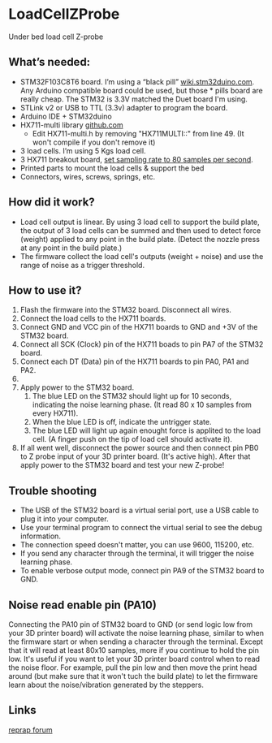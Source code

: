 # LoadCellZProbe
Under bed load cell Z-probe

## What’s needed:

- STM32F103C8T6 board. I’m using a “black pill” [wiki.stm32duino.com](http://wiki.stm32duino.com/index.php?title=Black_Pill). Any Arduino compatible board could be used, but those * pills board are really cheap. The STM32 is 3.3V matched the Duet board I'm using.
- STLink v2 or USB to TTL (3.3v) adapter to program the board.
- Arduino IDE + STM32duino
- HX711-multi library [github.com](https://github.com/compugician/HX711-multi)
    - Edit HX711-multi.h by removing "HX711MULTI::" from line 49. (It won't compile if you don't remove it)
- 3 load cells. I’m using 5 Kgs load cell.
- 3 HX711 breakout board, [set sampling rate to 80 samples per second](http://www.instructables.com/id/Reprap-Load-Cell-Z-Probe/).
- Printed parts to mount the load cells & support the bed
- Connectors, wires, screws, springs, etc.

## How did it work?

- Load cell output is linear. By using 3 load cell to support the build plate, the output of 3 load cells can be summed and then used to detect force (weight) applied to any point in the build plate. (Detect the nozzle press at any point in the build plate.)
- The firmware collect the load cell's outputs (weight + noise) and use the range of noise as a trigger threshold.

## How to use it?

1. Flash the firmware into the STM32 board. Disconnect all wires.
2. Connect the load cells to the HX711 boards.
3. Connect GND and VCC pin of the HX711 boards to GND and +3V of the STM32 board.
4. Connect all SCK (Clock) pin of the HX711 boads to pin PA7 of the STM32 board.
5. Connect each DT (Data) pin of the HX711 boards to pin PA0, PA1 and PA2.
5. 
6. Apply power to the STM32 board.
    1. The blue LED on the STM32 should light up for 10 seconds, indicating the noise learning phase. (It read 80 x 10 samples from every HX711).
    2. When the blue LED is off, indicate the untrigger state.
    3. The blue LED will light up again enought force is applited to the load cell. (A finger push on the tip of load cell should activate it).
7. If all went well, disconnect the power source and then connect pin PB0 to Z probe input of your 3D printer board. (It's active high). After that apply power to the STM32 board and test your new Z-probe!

## Trouble shooting

- The USB of the STM32 board is a virtual serial port, use a USB cable to plug it into your computer.
- Use your terminal program to connect the virtual serial to see the debug information.
- The connection speed doesn't matter, you can use 9600, 115200, etc.
- If you send any character through the terminal, it will trigger the noise learning phase.
- To enable verbose output mode, connect pin PA9 of the STM32 board to GND.

## Noise read enable pin (PA10)

Connecting the PA10 pin of STM32 board to GND (or send logic low from your 3D printer board) will activate the noise learning phase, similar to when the firmware start or when sending a character through the terminal. Except that it will read at least 80x10 samples, more if you continue to hold the pin low. It's useful if you want to let your 3D printer board control when to read the noise floor. For example, pull the pin low and then move the print head around (but make sure that it won't tuch the build plate) to let the firmware learn about the noise/vibration generated by the steppers.

## Links

[reprap forum](http://forums.reprap.org/read.php?178,784481)
